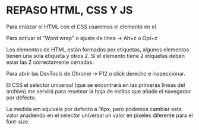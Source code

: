 # REPASO HTML, CSS Y JS

Para enlazar el HTML con el CSS usaremos el elemento <link> en el <head></head>

Para activar el "Word wrap" o ajuste de línea -> Alt+z o Opt+z

Los elementos de HTML están formados por etiquetas, algunos elementos tienen una sola etiqueta y otros 2. Si el elemento tiene 2 etiquetas deben estar las 2 correctamente cerradas.

Para abrir las DevTools de Chrome -> F12 o click derecho e inspeccionar.

El CSS el selector universal (que se encontrará en las primeras líneas del archivo) me servirá para resetear la hoja de estilos que añade el navegador por defecto.

La medida em equivale por defecto a 16px, pero podemos cambiar este valor añadiendo en el selector universal un valor en pixeles diferente para el font-size